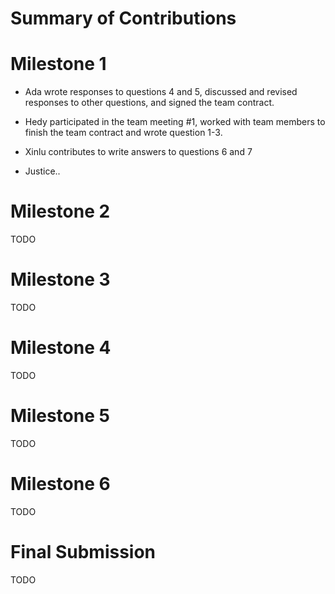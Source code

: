 # Summary of Contributions

# Milestone 1

- Ada wrote responses to questions 4 and 5, discussed and revised responses to other questions, and signed the team contract. 
- Hedy participated in the team meeting #1, worked with team members to finish the team contract and wrote question 1-3.

- Xinlu contributes to write answers to questions 6 and 7
- Justice..

# Milestone 2 

TODO 

# Milestone 3

TODO 

# Milestone 4 

TODO 

# Milestone 5 

TODO 

# Milestone 6 

TODO 

# Final Submission

TODO 